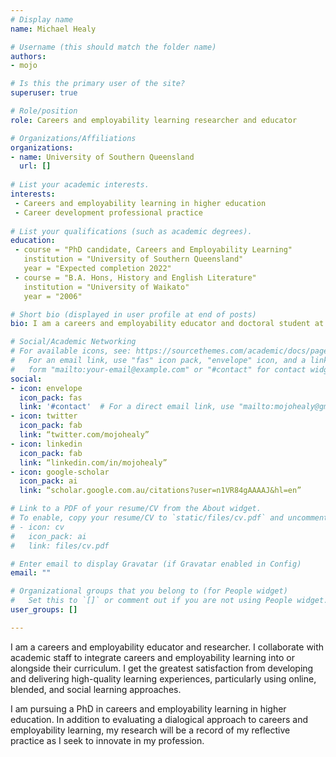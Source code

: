 ```yaml
---
# Display name
name: Michael Healy

# Username (this should match the folder name)
authors:
- mojo

# Is this the primary user of the site?
superuser: true

# Role/position
role: Careers and employability learning researcher and educator

# Organizations/Affiliations
organizations:
- name: University of Southern Queensland
  url: []
  
# List your academic interests.
interests:
 - Careers and employability learning in higher education
 - Career development professional practice
  
# List your qualifications (such as academic degrees).
education:
 - course = "PhD candidate, Careers and Employability Learning"
   institution = "University of Southern Queensland"
   year = "Expected completion 2022"
 - course = "B.A. Hons, History and English Literature"
   institution = "University of Waikato"
   year = "2006"

# Short bio (displayed in user profile at end of posts)
bio: I am a careers and employability educator and doctoral student at the University of Southern Queensland.  I am passionate about promoting transformational careers and employability learning, particularly using social cognitive, narrative, and dialogical methods.  

# Social/Academic Networking
# For available icons, see: https://sourcethemes.com/academic/docs/page-builder/#icons
#   For an email link, use "fas" icon pack, "envelope" icon, and a link in the
#   form "mailto:your-email@example.com" or "#contact" for contact widget.
social:
- icon: envelope
  icon_pack: fas
  link: '#contact'  # For a direct email link, use "mailto:mojohealy@gmail.com".
- icon: twitter
  icon_pack: fab
  link: “twitter.com/mojohealy”
- icon: linkedin
  icon_pack: fab
  link: “linkedin.com/in/mojohealy”
- icon: google-scholar
  icon_pack: ai
  link: “scholar.google.com.au/citations?user=n1VR84gAAAAJ&hl=en”

# Link to a PDF of your resume/CV from the About widget.
# To enable, copy your resume/CV to `static/files/cv.pdf` and uncomment the lines below.
# - icon: cv
#   icon_pack: ai
#   link: files/cv.pdf

# Enter email to display Gravatar (if Gravatar enabled in Config)
email: ""

# Organizational groups that you belong to (for People widget)
#   Set this to `[]` or comment out if you are not using People widget.
user_groups: []

---
```


I am a careers and employability educator and researcher. I collaborate with academic staff to integrate careers and employability learning into or alongside their curriculum. I get the greatest satisfaction from developing and delivering high-quality learning experiences, particularly using online, blended, and social learning approaches.

I am pursuing a PhD in careers and employability learning in higher education. In addition to evaluating a dialogical approach to careers and employability learning, my research will be a record of my reflective practice as I seek to innovate in my profession.